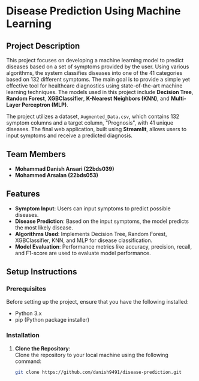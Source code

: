# Disease Prediction Using Machine Learning

## Project Description

This project focuses on developing a machine learning model to predict diseases based on a set of symptoms provided by the user. Using various algorithms, the system classifies diseases into one of the 41 categories based on 132 different symptoms. The main goal is to provide a simple yet effective tool for healthcare diagnostics using state-of-the-art machine learning techniques. The models used in this project include **Decision Tree**, **Random Forest**, **XGBClassifier**, **K-Nearest Neighbors (KNN)**, and **Multi-Layer Perceptron (MLP)**.

The project utilizes a dataset, `Augmented_Data.csv`, which contains 132 symptom columns and a target column, "Prognosis", with 41 unique diseases. The final web application, built using **Streamlit**, allows users to input symptoms and receive a predicted diagnosis.

## Team Members

- **Mohammad Danish Ansari (22bds039)**
- **Mohammed Arsalan (22bds053)**

## Features

- **Symptom Input**: Users can input symptoms to predict possible diseases.
- **Disease Prediction**: Based on the input symptoms, the model predicts the most likely disease.
- **Algorithms Used**: Implements Decision Tree, Random Forest, XGBClassifier, KNN, and MLP for disease classification.
- **Model Evaluation**: Performance metrics like accuracy, precision, recall, and F1-score are used to evaluate model performance.

## Setup Instructions

### Prerequisites

Before setting up the project, ensure that you have the following installed:

- Python 3.x
- pip (Python package installer)

### Installation

1. **Clone the Repository**:  
   Clone the repository to your local machine using the following command:
   ```bash
   git clone https://github.com/danish9491/disease-prediction.git
